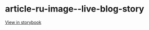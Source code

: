 # article-ru-image--live-blog-story

[View in storybook](https://raw.githack.com/Independent-Digital-News-and-Media-Ltd/indy-pwamp-sb/PR-1638-sb/index.html?path=/story/article-ru-image--live-blog-story)